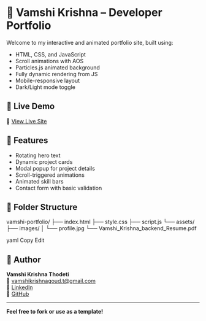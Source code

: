 # 💼 Vamshi Krishna – Developer Portfolio

Welcome to my interactive and animated portfolio site, built using:
- HTML, CSS, and JavaScript
- Scroll animations with AOS
- Particles.js animated background
- Fully dynamic rendering from JS
- Mobile-responsive layout
- Dark/Light mode toggle

## 🚀 Live Demo
🔗 [View Live Site](https://yourusername.github.io/vamshi-portfolio)

## 🧠 Features
- Rotating hero text
- Dynamic project cards
- Modal popup for project details
- Scroll-triggered animations
- Animated skill bars
- Contact form with basic validation

## 📁 Folder Structure

vamshi-portfolio/ ├── index.html ├── style.css ├── script.js └── assets/ ├── images/ │ └── profile.jpg └── Vamshi_Krishna_backend_Resume.pdf

yaml
Copy
Edit

## 👤 Author
**Vamshi Krishna Thodeti**  
📧 vamshikrishnagoud.t@gmail.com  
🔗 [LinkedIn](https://www.linkedin.com/in/vamshi-krishna-thodeti/)  
🔗 [GitHub](https://github.com/vamshikrishnagoudT)

---

**Feel free to fork or use as a template!**
